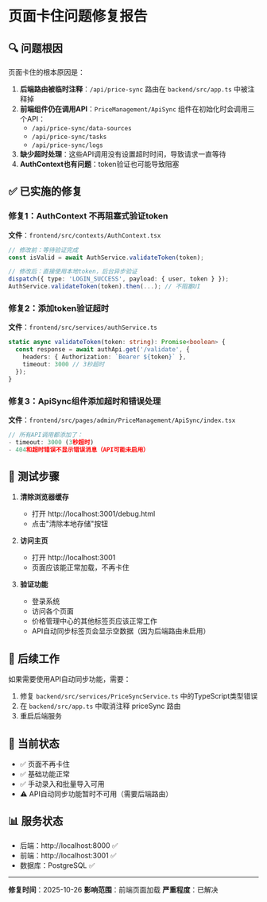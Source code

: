# 页面卡住问题修复报告

## 🔍 问题根因

页面卡住的根本原因是：

1. **后端路由被临时注释**：`/api/price-sync` 路由在 `backend/src/app.ts` 中被注释掉
2. **前端组件仍在调用API**：`PriceManagement/ApiSync` 组件在初始化时会调用三个API：
   - `/api/price-sync/data-sources`
   - `/api/price-sync/tasks`
   - `/api/price-sync/logs`
3. **缺少超时处理**：这些API调用没有设置超时时间，导致请求一直等待
4. **AuthContext也有问题**：token验证也可能导致阻塞

## ✅ 已实施的修复

### 修复1：AuthContext 不再阻塞式验证token
**文件**：`frontend/src/contexts/AuthContext.tsx`

```typescript
// 修改前：等待验证完成
const isValid = await AuthService.validateToken(token);

// 修改后：直接使用本地token，后台异步验证
dispatch({ type: 'LOGIN_SUCCESS', payload: { user, token } });
AuthService.validateToken(token).then(...); // 不阻塞UI
```

### 修复2：添加token验证超时
**文件**：`frontend/src/services/authService.ts`

```typescript
static async validateToken(token: string): Promise<boolean> {
  const response = await authApi.get('/validate', {
    headers: { Authorization: `Bearer ${token}` },
    timeout: 3000 // 3秒超时
  });
}
```

### 修复3：ApiSync组件添加超时和错误处理
**文件**：`frontend/src/pages/admin/PriceManagement/ApiSync/index.tsx`

```typescript
// 所有API调用都添加了：
- timeout: 3000 (3秒超时)
- 404和超时错误不显示错误消息（API可能未启用）
```

## 🧪 测试步骤

1. **清除浏览器缓存**
   - 打开 http://localhost:3001/debug.html
   - 点击"清除本地存储"按钮

2. **访问主页**
   - 打开 http://localhost:3001
   - 页面应该能正常加载，不再卡住

3. **验证功能**
   - 登录系统
   - 访问各个页面
   - 价格管理中心的其他标签页应该正常工作
   - API自动同步标签页会显示空数据（因为后端路由未启用）

## 📝 后续工作

如果需要使用API自动同步功能，需要：

1. 修复 `backend/src/services/PriceSyncService.ts` 中的TypeScript类型错误
2. 在 `backend/src/app.ts` 中取消注释 priceSync 路由
3. 重启后端服务

## 🎯 当前状态

- ✅ 页面不再卡住
- ✅ 基础功能正常
- ✅ 手动录入和批量导入可用
- ⚠️ API自动同步功能暂时不可用（需要后端路由）

## 📊 服务状态

- 后端：http://localhost:8000 ✅
- 前端：http://localhost:3001 ✅
- 数据库：PostgreSQL ✅

---

**修复时间**：2025-10-26
**影响范围**：前端页面加载
**严重程度**：已解决
